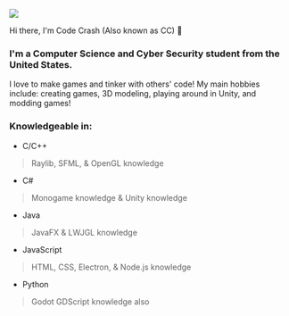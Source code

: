 <p align="left">
<img src="https://img.shields.io/badge/Build-Different%20-green">
</p>
Hi there, I'm Code Crash (Also known as CC) 👋

### I'm a Computer Science and Cyber Security student from the United States.


I love to make games and tinker with others' code! My main hobbies include: creating games, 3D modeling, playing around in Unity, and modding games!
<br>
### Knowledgeable in:
* C/C++
> Raylib, SFML, & OpenGL knowledge
* C#
> Monogame knowledge & Unity knowledge
* Java
> JavaFX & LWJGL knowledge
* JavaScript 
> HTML, CSS, Electron, & Node.js knowledge
* Python
> Godot GDScript knowledge also
